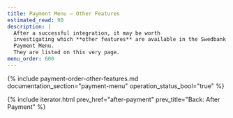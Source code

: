 ```yaml
---
title: Payment Menu – Other Features
estimated_read: 90
description: |
  After a successful integration, it may be worth
  investigating which **other features** are available in the Swedbank Pay 
  Payment Menu.
  They are listed on this very page.
menu_order: 600
---
```


{% include payment-order-other-features.md documentation_section="payment-menu"
operation_status_bool="true" %}

{% include iterator.html prev_href="after-payment" prev_title="Back: After
Payment" %}
